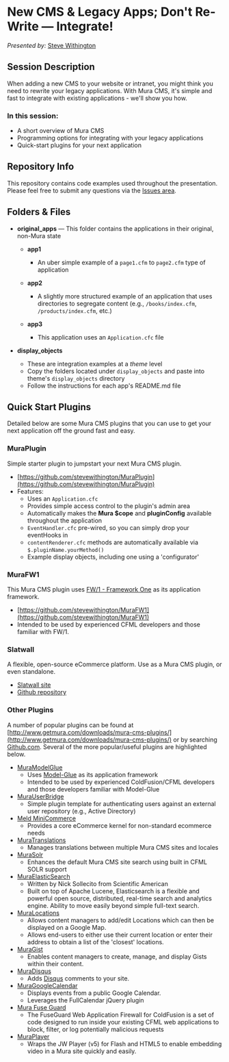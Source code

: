 # New CMS & Legacy Apps; Don't Re-Write — Integrate!
_Presented by:_ [Steve Withington](http://stephenwithington.com)

## Session Description
When adding a new CMS to your website or intranet, you might think you need to rewrite your legacy applications. With Mura CMS, it's simple and fast to integrate with existing applications - we'll show you how.

### In this session:
* A short overview of Mura CMS
* Programming options for integrating with your legacy applications
* Quick-start plugins for your next application

## Repository Info
This repository contains code examples used throughout the presentation. Please feel free to submit any questions via the [Issues area](https://github.com/stevewithington/muracms-integration/issues).

## Folders & Files
* **original_apps** — This folder contains the applications in their original, non-Mura state
	* **app1**
		* An uber simple example of a `page1.cfm` to `page2.cfm` type of application

	* **app2**
		* A slightly more structured example of an application that uses directories to segregate content (e.g., `/books/index.cfm`, `/products/index.cfm`, etc.)

	* **app3**
		* This application uses an `Application.cfc` file

* **display_objects**
	* These are integration examples at a *theme* level
	* Copy the folders located under `display_objects` and paste into theme's `display_objects` directory
	* Follow the instructions for each app's README.md file

## Quick Start Plugins
Detailed below are some Mura CMS plugins that you can use to get your next application off the ground fast and easy.

### MuraPlugin
Simple starter plugin to jumpstart your next Mura CMS plugin.

* [https://github.com/stevewithington/MuraPlugin](https://github.com/stevewithington/MuraPlugin)
* Features:
	* Uses an `Application.cfc`
	* Provides simple access control to the plugin's admin area
	* Automatically makes the **Mura $cope** and **pluginConfig** available throughout the application
	* `EventHandler.cfc` pre-wired, so you can simply drop your eventHooks in
	* `contentRenderer.cfc` methods are automatically available via `$.pluginName.yourMethod()`
	* Example display objects, including one using a 'configurator'

### MuraFW1
This Mura CMS plugin uses [FW/1 - Framework One](https://github.com/framework-one/fw1) as its application framework.

* [https://github.com/stevewithington/MuraFW1](https://github.com/stevewithington/MuraFW1)
* Intended to be used by experienced CFML developers and those familiar with FW/1.

### Slatwall
A flexible, open-source eCommerce platform. Use as a Mura CMS plugin, or even standalone.

* [Slatwall site](http://www.getslatwall.com)
* [Github repository](https://github.com/ten24/Slatwall)

### Other Plugins
A number of popular plugins can be found at [http://www.getmura.com/downloads/mura-cms-plugins/](http://www.getmura.com/downloads/mura-cms-plugins/) or by searching [Github.com](https://github.com/search?q=Mura&type=Repositories&ref=advsearch&l=ColdFusion). Several of the more popular/useful plugins are highlighted below.

* [MuraModelGlue](https://github.com/stevewithington/MuraModelGlue)
	* Uses [Model-Glue](http://www.model-glue.com) as its application framework
	* Intended to be used by experienced ColdFusion/CFML developers and those developers familiar with Model-Glue
* [MuraUserBridge](https://github.com/blueriver/MuraUserBridge)
	* Simple plugin template for authenticating users against an external user repository (e.g., Active Directory)
* [Meld MiniCommerce](https://github.com/meldsolutions/Meld-MiniCommerce)
	* Provides a core eCommerce kernel for non-standard ecommerce needs
* [MuraTranslations](https://github.com/blueriver/MuraTranslations)
	* Manages translations between multiple Mura CMS sites and locales
* [MuraSolr](https://github.com/blueriver/MuraSolr)
	* Enhances the default Mura CMS site search using built in CFML SOLR support
* [MuraElasticSearch](https://github.com/nsollecito/MuraElasticSearch)
	* Written by Nick Sollecito from Scientific American
	* Built on top of Apache Lucene, Elasticsearch is a flexible and powerful open source, distributed, real-time search and analytics engine. Ability to move easily beyond simple full-text search.
* [MuraLocations](https://github.com/stevewithington/MuraLocations)
	* Allows content managers to add/edit Locations which can then be displayed on a Google Map.
	* Allows end-users to either use their current location or enter their address to obtain a list of the 'closest' locations.
* [MuraGist](https://github.com/stevewithington/MuraGist)
	* Enables content managers to create, manage, and display Gists within their content.
* [MuraDisqus](https://github.com/stevewithington/MuraDisqus)
	* Adds [Disqus](http://disqus.com/) comments to your site.
* [MuraGoogleCalendar](https://github.com/stevewithington/MuraGoogleCalendar)
	* Displays events from a public Google Calendar.
	* Leverages the FullCalendar jQuery plugin
* [Mura Fuse Guard](https://github.com/blueriver/MuraFuseGuard)
	* The FuseGuard Web Application Firewall for ColdFusion is a set of code designed to run inside your existing CFML web applications to block, filter, or log potentially malicious requests
* [MuraPlayer](https://github.com/stevewithington/MuraPlayer)
	* Wraps the JW Player (v5) for Flash and HTML5 to enable embedding video in a Mura site quickly and easily.